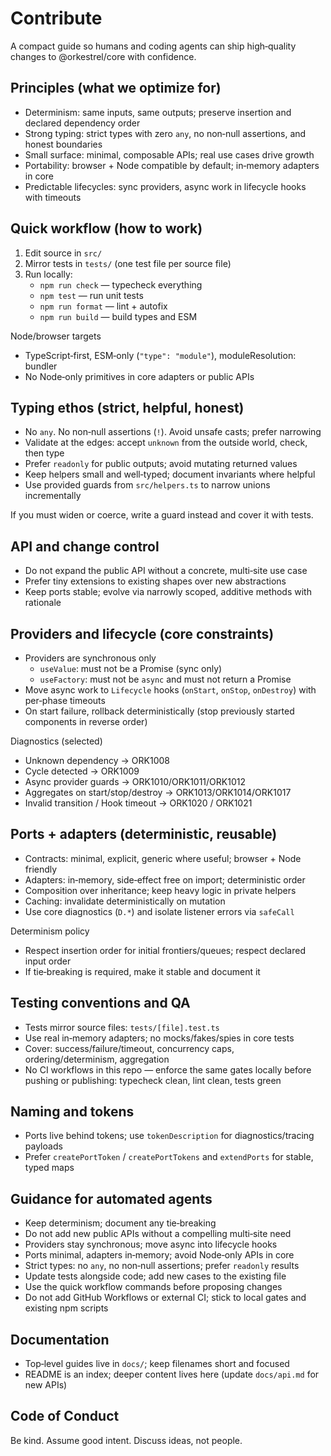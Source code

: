 # Contribute

A compact guide so humans and coding agents can ship high‑quality changes to @orkestrel/core with confidence.

## Principles (what we optimize for)
- Determinism: same inputs, same outputs; preserve insertion and declared dependency order
- Strong typing: strict types with zero `any`, no non‑null assertions, and honest boundaries
- Small surface: minimal, composable APIs; real use cases drive growth
- Portability: browser + Node compatible by default; in‑memory adapters in core
- Predictable lifecycles: sync providers, async work in lifecycle hooks with timeouts

## Quick workflow (how to work)
1) Edit source in `src/`
2) Mirror tests in `tests/` (one test file per source file)
3) Run locally:
   - `npm run check` — typecheck everything
   - `npm test` — run unit tests
   - `npm run format` — lint + autofix
   - `npm run build` — build types and ESM

Node/browser targets
- TypeScript‑first, ESM‑only (`"type": "module"`), moduleResolution: bundler
- No Node‑only primitives in core adapters or public APIs

## Typing ethos (strict, helpful, honest)
- No `any`. No non‑null assertions (`!`). Avoid unsafe casts; prefer narrowing
- Validate at the edges: accept `unknown` from the outside world, check, then type
- Prefer `readonly` for public outputs; avoid mutating returned values
- Keep helpers small and well‑typed; document invariants where helpful
- Use provided guards from `src/helpers.ts` to narrow unions incrementally

If you must widen or coerce, write a guard instead and cover it with tests.

## API and change control
- Do not expand the public API without a concrete, multi‑site use case
- Prefer tiny extensions to existing shapes over new abstractions
- Keep ports stable; evolve via narrowly scoped, additive methods with rationale

## Providers and lifecycle (core constraints)
- Providers are synchronous only
  - `useValue`: must not be a Promise (sync only)
  - `useFactory`: must not be `async` and must not return a Promise
- Move async work to `Lifecycle` hooks (`onStart`, `onStop`, `onDestroy`) with per‑phase timeouts
- On start failure, rollback deterministically (stop previously started components in reverse order)

Diagnostics (selected)
- Unknown dependency → ORK1008
- Cycle detected → ORK1009
- Async provider guards → ORK1010/ORK1011/ORK1012
- Aggregates on start/stop/destroy → ORK1013/ORK1014/ORK1017
- Invalid transition / Hook timeout → ORK1020 / ORK1021

## Ports + adapters (deterministic, reusable)
- Contracts: minimal, explicit, generic where useful; browser + Node friendly
- Adapters: in‑memory, side‑effect free on import; deterministic order
- Composition over inheritance; keep heavy logic in private helpers
- Caching: invalidate deterministically on mutation
- Use core diagnostics (`D.*`) and isolate listener errors via `safeCall`

Determinism policy
- Respect insertion order for initial frontiers/queues; respect declared input order
- If tie‑breaking is required, make it stable and document it

## Testing conventions and QA
- Tests mirror source files: `tests/[file].test.ts`
- Use real in‑memory adapters; no mocks/fakes/spies in core tests
- Cover: success/failure/timeout, concurrency caps, ordering/determinism, aggregation
- No CI workflows in this repo — enforce the same gates locally before pushing or publishing: typecheck clean, lint clean, tests green

## Naming and tokens
- Ports live behind tokens; use `tokenDescription` for diagnostics/tracing payloads
- Prefer `createPortToken` / `createPortTokens` and `extendPorts` for stable, typed maps

## Guidance for automated agents
- Keep determinism; document any tie‑breaking
- Do not add new public APIs without a compelling multi‑site need
- Providers stay synchronous; move async into lifecycle hooks
- Ports minimal, adapters in‑memory; avoid Node‑only APIs in core
- Strict types: no `any`, no non‑null assertions; prefer `readonly` results
- Update tests alongside code; add new cases to the existing file
- Use the quick workflow commands before proposing changes
- Do not add GitHub Workflows or external CI; stick to local gates and existing npm scripts

## Documentation
- Top‑level guides live in `docs/`; keep filenames short and focused
- README is an index; deeper content lives here (update `docs/api.md` for new APIs)

## Code of Conduct
Be kind. Assume good intent. Discuss ideas, not people.
